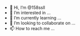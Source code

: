 - 👋 Hi, I’m @158ssll
- 👀 I’m interested in ...
- 🌱 I’m currently learning ...
- 💞️ I’m looking to collaborate on ...
- 📫 How to reach me ...

<!---
158ssll/158ssll is a ✨ special ✨ repository because its `README.md` (this file) appears on your GitHub profile.
You can click the Preview link to take a look at your changes.
--->
